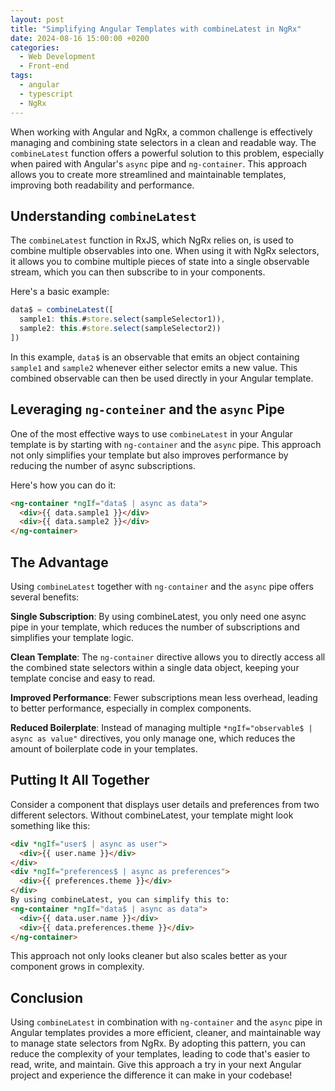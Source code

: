 ```yaml
---
layout: post
title: "Simplifying Angular Templates with combineLatest in NgRx"
date: 2024-08-16 15:00:00 +0200
categories:
  - Web Development
  - Front-end
tags:
  - angular
  - typescript
  - NgRx
---
```


When working with Angular and NgRx, a common challenge is effectively managing and combining state selectors in a clean and readable way. The `combineLatest` function offers a powerful solution to this problem, especially when paired with Angular's `async` pipe and `ng-container`. This approach allows you to create more streamlined and maintainable templates, improving both readability and performance.

## Understanding `combineLatest`

The `combineLatest` function in RxJS, which NgRx relies on, is used to combine multiple observables into one. When using it with NgRx selectors, it allows you to combine multiple pieces of state into a single observable stream, which you can then subscribe to in your components.

Here's a basic example:

```typescript
data$ = combineLatest([
  sample1: this.#store.select(sampleSelector1)),
  sample2: this.#store.select(sampleSelector2))
])
```

In this example, `data$` is an observable that emits an object containing `sample1` and `sample2` whenever either selector emits a new value. This combined observable can then be used directly in your Angular template.

## Leveraging `ng-conteiner` and the `async` Pipe

One of the most effective ways to use `combineLatest` in your Angular template is by starting with `ng-container` and the `async` pipe. This approach not only simplifies your template but also improves performance by reducing the number of async subscriptions.

Here's how you can do it:

```html
<ng-container *ngIf="data$ | async as data">
  <div>{{ data.sample1 }}</div>
  <div>{{ data.sample2 }}</div>
</ng-container>
```

## The Advantage

Using `combineLatest` together with `ng-container` and the `async` pipe offers several benefits:

**Single Subscription**: By using combineLatest, you only need one async pipe in your template, which reduces the number of subscriptions and simplifies your template logic.

**Clean Template**: The `ng-container` directive allows you to directly access all the combined state selectors within a single data object, keeping your template concise and easy to read.

**Improved Performance**: Fewer subscriptions mean less overhead, leading to better performance, especially in complex components.

**Reduced Boilerplate**: Instead of managing multiple `*ngIf="observable$ | async as value"` directives, you only manage one, which reduces the amount of boilerplate code in your templates.

## Putting It All Together

Consider a component that displays user details and preferences from two different selectors. Without combineLatest, your template might look something like this:

```html
<div *ngIf="user$ | async as user">
  <div>{{ user.name }}</div>
</div>
<div *ngIf="preferences$ | async as preferences">
  <div>{{ preferences.theme }}</div>
</div>
By using combineLatest, you can simplify this to:
<ng-container *ngIf="data$ | async as data">
  <div>{{ data.user.name }}</div>
  <div>{{ data.preferences.theme }}</div>
</ng-container>
```

This approach not only looks cleaner but also scales better as your component grows in complexity.

## Conclusion

Using `combineLatest` in combination with `ng-container` and the `async` pipe in Angular templates provides a more efficient, cleaner, and maintainable way to manage state selectors from NgRx. By adopting this pattern, you can reduce the complexity of your templates, leading to code that's easier to read, write, and maintain.
Give this approach a try in your next Angular project and experience the difference it can make in your codebase!